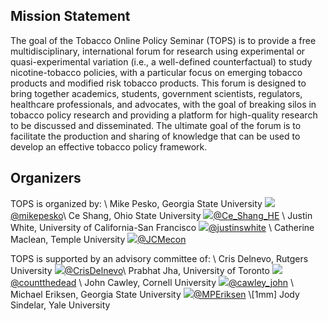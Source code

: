 ## Mission Statement

The goal of the Tobacco Online Policy Seminar (TOPS) is to provide a free multidisciplinary, international forum for research using experimental or quasi-experimental variation (i.e., a well-defined counterfactual) to study nicotine-tobacco policies, with a particular focus on emerging tobacco products and modified risk tobacco products. This forum is designed to bring together academics, students, government scientists, regulators, healthcare professionals, and advocates, with the goal of breaking silos in tobacco policy research and providing a platform for high-quality research to be discussed and disseminated. The ultimate goal of the forum is to facilitate the production and sharing of knowledge that can be used to develop an effective tobacco policy framework.

## Organizers

TOPS is organized by: \\
Mike Pesko, Georgia State University <img src="https://img.icons8.com/color/26/000000/twitter.png"/>[@mikepesko](https://twitter.com/mikepesko)\\
Ce Shang, Ohio State University <img src="https://img.icons8.com/color/26/000000/twitter.png"/>[@Ce_Shang_HE](https://twitter.com/Ce_Shang_HE) \\
Justin White, University of California-San Francisco <img src="https://img.icons8.com/color/26/000000/twitter.png"/>[@justinswhite](https://twitter.com/justinswhite) \\
Catherine Maclean, Temple University <img src="https://img.icons8.com/color/26/000000/twitter.png"/>[@JCMecon](https://twitter.com/JCMecon)


TOPS is supported by an advisory committee of: \\
Cris Delnevo, Rutgers University <img src="https://img.icons8.com/color/26/000000/twitter.png"/>[@CrisDelnevo](https://twitter.com/CrisDelnevo)\\
Prabhat Jha, University of Toronto <img src="https://img.icons8.com/color/26/000000/twitter.png"/>[@countthedead](https://twitter.com/countthedead) \\
John Cawley, Cornell University <img src="https://img.icons8.com/color/26/000000/twitter.png"/>[@cawley_john](https://twitter.com/cawley_john) \\
Michael Eriksen, Georgia State University <img src="https://img.icons8.com/color/26/000000/twitter.png"/>[@MPEriksen](https://twitter.com/MPEriksen) \\[1mm]
Jody Sindelar, Yale University

<!-- <img src="https://img.icons8.com/color/26/000000/twitter.png"/> -->
